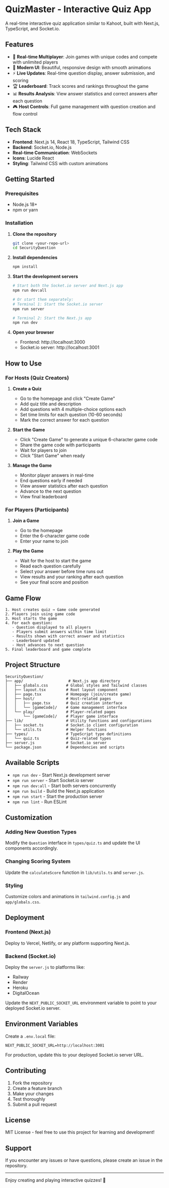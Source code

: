 # QuizMaster - Interactive Quiz App

A real-time interactive quiz application similar to Kahoot, built with Next.js, TypeScript, and Socket.io.

## Features

- 🎯 **Real-time Multiplayer**: Join games with unique codes and compete with unlimited players
- 🎨 **Modern UI**: Beautiful, responsive design with smooth animations
- ⚡ **Live Updates**: Real-time question display, answer submission, and scoring
- 🏆 **Leaderboard**: Track scores and rankings throughout the game
- 📊 **Results Analysis**: View answer statistics and correct answers after each question
- 🎮 **Host Controls**: Full game management with question creation and flow control

## Tech Stack

- **Frontend**: Next.js 14, React 18, TypeScript, Tailwind CSS
- **Backend**: Socket.io, Node.js
- **Real-time Communication**: WebSockets
- **Icons**: Lucide React
- **Styling**: Tailwind CSS with custom animations

## Getting Started

### Prerequisites

- Node.js 18+ 
- npm or yarn

### Installation

1. **Clone the repository**
   ```bash
   git clone <your-repo-url>
   cd SecurityQuestion
   ```

2. **Install dependencies**
   ```bash
   npm install
   ```

3. **Start the development servers**
   ```bash
   # Start both the Socket.io server and Next.js app
   npm run dev:all
   
   # Or start them separately:
   # Terminal 1: Start the Socket.io server
   npm run server
   
   # Terminal 2: Start the Next.js app
   npm run dev
   ```

4. **Open your browser**
   - Frontend: http://localhost:3000
   - Socket.io server: http://localhost:3001

## How to Use

### For Hosts (Quiz Creators)

1. **Create a Quiz**
   - Go to the homepage and click "Create Game"
   - Add quiz title and description
   - Add questions with 4 multiple-choice options each
   - Set time limits for each question (10-60 seconds)
   - Mark the correct answer for each question

2. **Start the Game**
   - Click "Create Game" to generate a unique 6-character game code
   - Share the game code with participants
   - Wait for players to join
   - Click "Start Game" when ready

3. **Manage the Game**
   - Monitor player answers in real-time
   - End questions early if needed
   - View answer statistics after each question
   - Advance to the next question
   - View final leaderboard

### For Players (Participants)

1. **Join a Game**
   - Go to the homepage
   - Enter the 6-character game code
   - Enter your name to join

2. **Play the Game**
   - Wait for the host to start the game
   - Read each question carefully
   - Select your answer before time runs out
   - View results and your ranking after each question
   - See your final score and position

## Game Flow

```
1. Host creates quiz → Game code generated
2. Players join using game code
3. Host starts the game
4. For each question:
   - Question displayed to all players
   - Players submit answers within time limit
   - Results shown with correct answer and statistics
   - Leaderboard updated
   - Host advances to next question
5. Final leaderboard and game complete
```

## Project Structure

```
SecurityQuestion/
├── app/                    # Next.js app directory
│   ├── globals.css        # Global styles and Tailwind classes
│   ├── layout.tsx         # Root layout component
│   ├── page.tsx           # Homepage (join/create game)
│   ├── host/              # Host-related pages
│   │   ├── page.tsx       # Quiz creation interface
│   │   └── [gameCode]/    # Game management interface
│   └── play/              # Player-related pages
│       └── [gameCode]/    # Player game interface
├── lib/                   # Utility functions and configurations
│   ├── socket.ts          # Socket.io client configuration
│   └── utils.ts           # Helper functions
├── types/                 # TypeScript type definitions
│   └── quiz.ts            # Quiz-related types
├── server.js              # Socket.io server
└── package.json           # Dependencies and scripts
```

## Available Scripts

- `npm run dev` - Start Next.js development server
- `npm run server` - Start Socket.io server
- `npm run dev:all` - Start both servers concurrently
- `npm run build` - Build the Next.js application
- `npm run start` - Start the production server
- `npm run lint` - Run ESLint

## Customization

### Adding New Question Types
Modify the `Question` interface in `types/quiz.ts` and update the UI components accordingly.

### Changing Scoring System
Update the `calculateScore` function in `lib/utils.ts` and `server.js`.

### Styling
Customize colors and animations in `tailwind.config.js` and `app/globals.css`.

## Deployment

### Frontend (Next.js)
Deploy to Vercel, Netlify, or any platform supporting Next.js.

### Backend (Socket.io)
Deploy the `server.js` to platforms like:
- Railway
- Render
- Heroku
- DigitalOcean

Update the `NEXT_PUBLIC_SOCKET_URL` environment variable to point to your deployed Socket.io server.

## Environment Variables

Create a `.env.local` file:

```env
NEXT_PUBLIC_SOCKET_URL=http://localhost:3001
```

For production, update this to your deployed Socket.io server URL.

## Contributing

1. Fork the repository
2. Create a feature branch
3. Make your changes
4. Test thoroughly
5. Submit a pull request

## License

MIT License - feel free to use this project for learning and development!

## Support

If you encounter any issues or have questions, please create an issue in the repository.

---

Enjoy creating and playing interactive quizzes! 🎉
